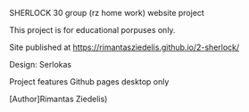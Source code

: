 SHERLOCK
30 group (rz home work) website project

This project is for educational porpuses only. 

Site published at https://rimantasziedelis.github.io/2-sherlock/

Design: Serlokas

Project features
Github pages
desktop only

[Author]Rimantas Ziedelis)
